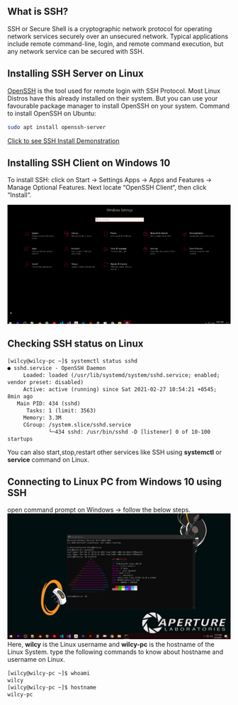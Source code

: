 ## What is SSH?
SSH or Secure Shell is a cryptographic network protocol for operating network services securely over an unsecured network. Typical 
applications include remote command-line, login, and remote command execution, but any network service can be secured with SSH.

## Installing SSH Server on Linux
[OpenSSH](https://www.openssh.com/) is the tool used for remote login with SSH Protocol. Most Linux Distros have this already installed on their system.
But you can use your favourable package manager to install OpenSSH on your system.
Command to install OpenSSH on Ubuntu:
```bash
sudo apt install openssh-server
```
[Click to see SSH Install Demonstration](sshInstallLinux.jpg)
## Installing SSH Client on Windows 10

To install SSH: click on Start -> Settings Apps -> Apps and Features -> Manage Optional Features. Next locate “OpenSSH Client“, then click “Install“.

![Installing SSH Client on Windows](sshInstallWin.gif)

## Checking SSH status on Linux
```console
[wilcy@wilcy-pc ~]$ systemctl status sshd
● sshd.service - OpenSSH Daemon
     Loaded: loaded (/usr/lib/systemd/system/sshd.service; enabled; vendor preset: disabled)
     Active: active (running) since Sat 2021-02-27 10:54:21 +0545; 8min ago
   Main PID: 434 (sshd)
      Tasks: 1 (limit: 3563)
     Memory: 3.3M
     CGroup: /system.slice/sshd.service
             └─434 sshd: /usr/bin/sshd -D [listener] 0 of 10-100 startups
```
You can also start,stop,restart other services like SSH using <b>systemctl</b> or <b>service</b> command on Linux.

## Connecting to Linux PC from Windows 10 using SSH
open command prompt on Windows -> follow the below steps.
![Logging into SSH](sshLogin.png)
Here, <b>wilcy</b> is the Linux username and <b>wilcy-pc</b> is the hostname of the Linux System.
type the following commands to know about hostname and username on Linux.
```console
[wilcy@wilcy-pc ~]$ whoami
wilcy
[wilcy@wilcy-pc ~]$ hostname
wilcy-pc
```


